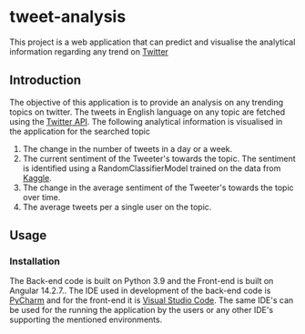 # tweet-analysis

This project is a web application that can predict and visualise the analytical information regarding any trend on [Twitter](https://twitter.com/home)


## Introduction

The objective of this application is to provide an analysis on any trending topics on twitter. The tweets in English language on any topic are fetched using the [Twitter API](https://developer.twitter.com/en/docs/twitter-api). The following analytical information is visualised in the application for the searched topic

1. The change in the number of tweets in a day or a week.
2. The current sentiment of the Tweeter's towards the topic. The sentiment is identified using a RandomClassifierModel trained on the data from [Kaggle](https://www.kaggle.com/datasets/saurabhshahane/twitter-sentiment-dataset).
3. The change in the average sentiment of the Tweeter's towards the topic over time.
4. The average tweets per a single user on the topic.


## Usage

### Installation

The Back-end code is built on Python 3.9 and the Front-end is built on Angular 14.2.7.. The IDE used in development of the back-end code is [PyCharm](https://www.jetbrains.com/pycharm/) and for the front-end it is [Visual Studio Code](https://code.visualstudio.com). The same IDE's can be used for the running the application by the users or any other IDE's supporting the mentioned environments.

